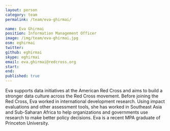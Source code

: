 ```yaml
---
layout: person
category: team
permalink: /team/eva-ghirmai/

name: Eva Ghirmai
position: Information Management Officer
image: /img/team/eva-ghirmai.jpg
osm: eghirmai
twitter:
github: eghirmai
skype: eghirmai
email: eva.ghirmai@redcross.org
start:
end:
published: true
---
```


Eva supports data initiatives at the American Red Cross and aims to build a stronger data culture across the Red Cross movement. Before joining the Red Cross, Eva worked in international development research. Using impact evaluations and other assessment tools, she has worked in Southeast Asia and Sub-Saharan Africa to help organizations and governments use research to make better policy decisions. Eva is a recent MPA graduate of Princeton University.
